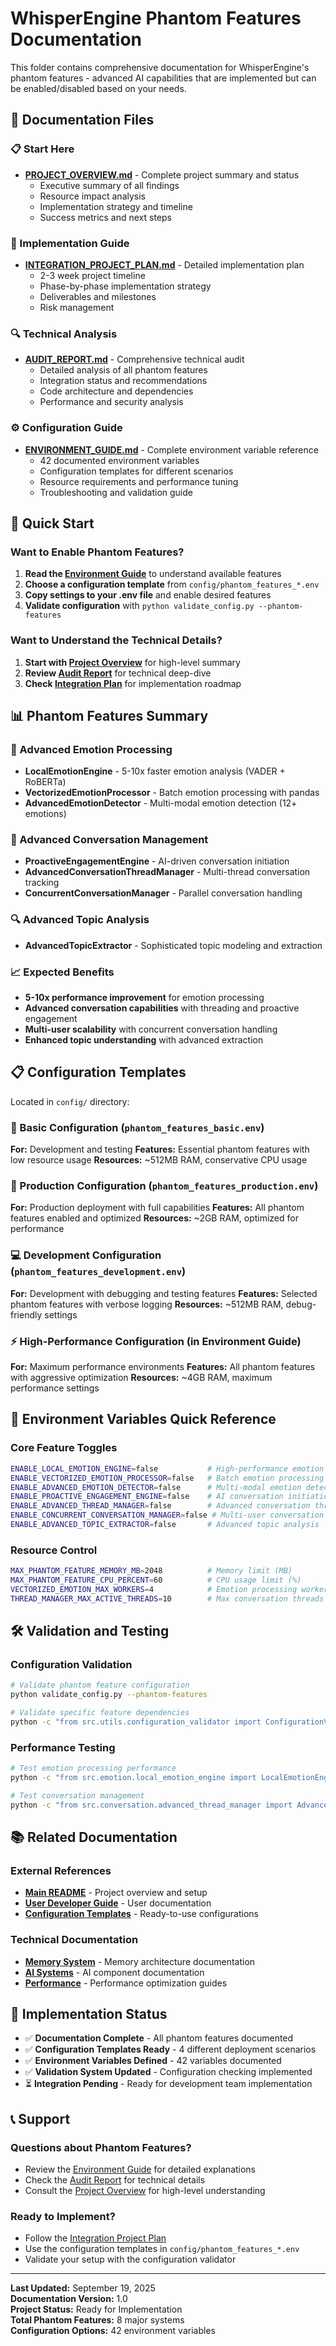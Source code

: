 # WhisperEngine Phantom Features Documentation

This folder contains comprehensive documentation for WhisperEngine's phantom features - advanced AI capabilities that are implemented but can be enabled/disabled based on your needs.

## 📁 Documentation Files

### **📋 Start Here**
- **[PROJECT_OVERVIEW.md](PHANTOM_FEATURES_PROJECT_OVERVIEW.md)** - Complete project summary and status
  - Executive summary of all findings
  - Resource impact analysis  
  - Implementation strategy and timeline
  - Success metrics and next steps

### **📖 Implementation Guide**
- **[INTEGRATION_PROJECT_PLAN.md](PHANTOM_FEATURE_INTEGRATION_PROJECT_PLAN.md)** - Detailed implementation plan
  - 2-3 week project timeline
  - Phase-by-phase implementation strategy
  - Deliverables and milestones
  - Risk management

### **🔍 Technical Analysis**
- **[AUDIT_REPORT.md](PHANTOM_CODE_AUDIT_REPORT.md)** - Comprehensive technical audit
  - Detailed analysis of all phantom features
  - Integration status and recommendations
  - Code architecture and dependencies
  - Performance and security analysis

### **⚙️ Configuration Guide**
- **[ENVIRONMENT_GUIDE.md](PHANTOM_FEATURES_ENVIRONMENT_GUIDE.md)** - Complete environment variable reference
  - 42 documented environment variables
  - Configuration templates for different scenarios
  - Resource requirements and performance tuning
  - Troubleshooting and validation guide

## 🚀 Quick Start

### **Want to Enable Phantom Features?**
1. **Read the [Environment Guide](PHANTOM_FEATURES_ENVIRONMENT_GUIDE.md)** to understand available features
2. **Choose a configuration template** from `config/phantom_features_*.env`
3. **Copy settings to your .env file** and enable desired features
4. **Validate configuration** with `python validate_config.py --phantom-features`

### **Want to Understand the Technical Details?**
1. **Start with [Project Overview](PHANTOM_FEATURES_PROJECT_OVERVIEW.md)** for high-level summary
2. **Review [Audit Report](PHANTOM_CODE_AUDIT_REPORT.md)** for technical deep-dive
3. **Check [Integration Plan](PHANTOM_FEATURE_INTEGRATION_PROJECT_PLAN.md)** for implementation roadmap

## 📊 Phantom Features Summary

### **🧠 Advanced Emotion Processing**
- **LocalEmotionEngine** - 5-10x faster emotion analysis (VADER + RoBERTa)
- **VectorizedEmotionProcessor** - Batch emotion processing with pandas
- **AdvancedEmotionDetector** - Multi-modal emotion detection (12+ emotions)

### **💬 Advanced Conversation Management**
- **ProactiveEngagementEngine** - AI-driven conversation initiation
- **AdvancedConversationThreadManager** - Multi-thread conversation tracking
- **ConcurrentConversationManager** - Parallel conversation handling

### **🔍 Advanced Topic Analysis**
- **AdvancedTopicExtractor** - Sophisticated topic modeling and extraction

### **📈 Expected Benefits**
- **5-10x performance improvement** for emotion processing
- **Advanced conversation capabilities** with threading and proactive engagement
- **Multi-user scalability** with concurrent conversation handling
- **Enhanced topic understanding** with advanced extraction

## 📋 Configuration Templates

Located in `config/` directory:

### **🔧 Basic Configuration** (`phantom_features_basic.env`)
**For:** Development and testing
**Features:** Essential phantom features with low resource usage
**Resources:** ~512MB RAM, conservative CPU usage

### **🚀 Production Configuration** (`phantom_features_production.env`)
**For:** Production deployment with full capabilities
**Features:** All phantom features enabled and optimized
**Resources:** ~2GB RAM, optimized for performance

### **💻 Development Configuration** (`phantom_features_development.env`)
**For:** Development with debugging and testing features
**Features:** Selected phantom features with verbose logging
**Resources:** ~512MB RAM, debug-friendly settings

### **⚡ High-Performance Configuration** (in Environment Guide)
**For:** Maximum performance environments
**Features:** All phantom features with aggressive optimization
**Resources:** ~4GB RAM, maximum performance settings

## 🔧 Environment Variables Quick Reference

### **Core Feature Toggles**
```bash
ENABLE_LOCAL_EMOTION_ENGINE=false           # High-performance emotion analysis
ENABLE_VECTORIZED_EMOTION_PROCESSOR=false   # Batch emotion processing
ENABLE_ADVANCED_EMOTION_DETECTOR=false      # Multi-modal emotion detection
ENABLE_PROACTIVE_ENGAGEMENT_ENGINE=false    # AI conversation initiation
ENABLE_ADVANCED_THREAD_MANAGER=false        # Advanced conversation threading
ENABLE_CONCURRENT_CONVERSATION_MANAGER=false # Multi-user conversation handling
ENABLE_ADVANCED_TOPIC_EXTRACTOR=false       # Advanced topic analysis
```

### **Resource Control**
```bash
MAX_PHANTOM_FEATURE_MEMORY_MB=2048          # Memory limit (MB)
MAX_PHANTOM_FEATURE_CPU_PERCENT=60          # CPU usage limit (%)
VECTORIZED_EMOTION_MAX_WORKERS=4            # Emotion processing workers
THREAD_MANAGER_MAX_ACTIVE_THREADS=10        # Max conversation threads
```

## 🛠️ Validation and Testing

### **Configuration Validation**
```bash
# Validate phantom feature configuration
python validate_config.py --phantom-features

# Validate specific feature dependencies
python -c "from src.utils.configuration_validator import ConfigurationValidator; import asyncio; asyncio.run(ConfigurationValidator().validate_configuration())"
```

### **Performance Testing**
```bash
# Test emotion processing performance
python -c "from src.emotion.local_emotion_engine import LocalEmotionEngine; engine = LocalEmotionEngine(); print('Emotion engine ready')"

# Test conversation management
python -c "from src.conversation.advanced_thread_manager import AdvancedConversationThreadManager; manager = AdvancedConversationThreadManager(); print('Thread manager ready')"
```

## 📚 Related Documentation

### **External References**
- **[Main README](../../README.md)** - Project overview and setup
- **[User Developer Guide](../../USER_DEVELOPER_GUIDE.md)** - User documentation
- **[Configuration Templates](../../config/)** - Ready-to-use configurations

### **Technical Documentation**
- **[Memory System](../memory/)** - Memory architecture documentation
- **[AI Systems](../ai/)** - AI component documentation  
- **[Performance](../performance/)** - Performance optimization guides

## 🎯 Implementation Status

- ✅ **Documentation Complete** - All phantom features documented
- ✅ **Configuration Templates Ready** - 4 different deployment scenarios  
- ✅ **Environment Variables Defined** - 42 variables documented
- ✅ **Validation System Updated** - Configuration checking implemented
- ⏳ **Integration Pending** - Ready for development team implementation

## 📞 Support

### **Questions about Phantom Features?**
- Review the [Environment Guide](PHANTOM_FEATURES_ENVIRONMENT_GUIDE.md) for detailed explanations
- Check the [Audit Report](PHANTOM_CODE_AUDIT_REPORT.md) for technical details
- Consult the [Project Overview](PHANTOM_FEATURES_PROJECT_OVERVIEW.md) for high-level understanding

### **Ready to Implement?**
- Follow the [Integration Project Plan](PHANTOM_FEATURE_INTEGRATION_PROJECT_PLAN.md)
- Use the configuration templates in `config/phantom_features_*.env`
- Validate your setup with the configuration validator

---

**Last Updated:** September 19, 2025  
**Documentation Version:** 1.0  
**Project Status:** Ready for Implementation  
**Total Phantom Features:** 8 major systems  
**Configuration Options:** 42 environment variables